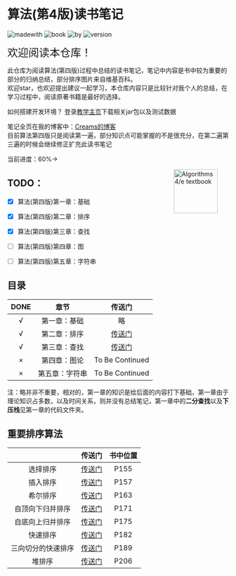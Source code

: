 # 算法(第4版)读书笔记

![madewith](https://img.shields.io/badge/Made%20With-Java-yellow.svg) ![book](https://img.shields.io/badge/BOOK-Algorithms%204th-red.svg)
![by](https://img.shields.io/badge/Summarized%20By-Creams-blue.svg)
![version](https://img.shields.io/badge/Version-1.0-blue.svg)


<font size="5">欢迎阅读本仓库！</font><br /> 


此仓库为阅读算法(第四版)过程中总结的读书笔记，笔记中内容是书中较为重要的部分的归纳总结，部分排序图片来自维基百科。<br>
欢迎star，也欢迎提出建议一起学习，本仓库内容只是比较针对我个人的总结，在学习过程中，阅读原著书籍是最好的选择。<br>

如何搭建开发环境？
登录[教学主页](https://algs4.cs.princeton.edu/home/)下载相关jar包以及测试数据

笔记全页在我的博客中：[Creams的博客](http://codingcms.cn)<br>
目前算法第四版只是阅读第一遍，部分知识点可能掌握的不是很充分，在第二遍第三遍的时候会继续修正扩充此读书笔记

当前进度：60%->


<IMG SRC="http://algs4.cs.princeton.edu/cover.png"  align=right hspace=25 width=100 alt = "Algorithms 4/e textbook">

## TODO：
+ [x] 算法(第四版)第一章：基础
+ [x] 算法(第四版)第二章：排序
+ [x] 算法(第四版)第三章：查找
+ [ ] 算法(第四版)第四章：图
+ [ ] 算法(第四版)第五章：字符串


## 目录

| DONE | 章节 | 传送门 |
| :------: | :------: | :------: |
| √  | 第一章：基础 | 略 |
| √  | 第二章：排序 | [传送门](https://github.com/Crearns/Algorithms-4th/blob/master/note.md#chapter2) |
| √  | 第三章：查找 | [传送门](https://github.com/Crearns/Algorithms-4th/blob/master/note.md#chapter3-search) |
| ×  | 第四章：图论 | To Be Continued |
| ×  | 第五章：字符串 | To Be Continued |

注：略并非不重要，相对的，第一章的知识是给后面的内容打下基础，第一章由于理论知识占多数，以及时间关系，则并没有总结笔记，第一章中的**二分查找**以及**下压栈**见第一章的代码文件夹。

## 重要排序算法

|  | 传送门 | 书中位置 |
| :------: | :------: | :------: |
| 选择排序 | [传送门](https://github.com/Crearns/Algorithms-4th/blob/master/note.md#selection) |P155|
| 插入排序 | [传送门](https://github.com/Crearns/Algorithms-4th/blob/master/note.md#insertion) |P157|
| 希尔排序 | [传送门](https://github.com/Crearns/Algorithms-4th/blob/master/note.md#shell) |P163|
| 自顶向下归并排序 | [传送门](https://github.com/Crearns/Algorithms-4th/blob/master/note.md#merge-top-down) |P171|
| 自底向上归并排序 | [传送门](https://github.com/Crearns/Algorithms-4th/blob/master/note.md#merge-down-top) |P175|
| 快速排序 | [传送门](https://github.com/Crearns/Algorithms-4th/blob/master/note.md#quick) |P182|
| 三向切分的快速排序 | [传送门](https://github.com/Crearns/Algorithms-4th/blob/master/note.md#%E6%94%B9%E8%BF%9B%E7%AE%97%E6%B3%95) |P189|
| 堆排序 | [传送门](https://github.com/Crearns/Algorithms-4th/blob/master/note.md#%E5%A0%86%E6%8E%92%E5%BA%8F) |P206|
